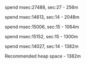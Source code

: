 spend msec:27488, sec:27 - 256m

spend msec:14613, sec:14 - 2048m

spend msec:15006, sec:15 - 1064m

spend msec:15152, sec:15 - 1300m

spend msec:14027, sec:14 - 1382m

Recommended heap space - 1382m